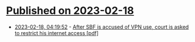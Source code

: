 # [Published on 2023-02-18](index.md)

* [2023-02-18, 04:19:52](https://news.ycombinator.com/item?id=34843861) - [After SBF is accused of VPN use, court is asked to restrict his internet access [pdf]](https://storage.courtlistener.com/recap/gov.uscourts.nysd.590940/gov.uscourts.nysd.590940.73.0_1.pdf)
